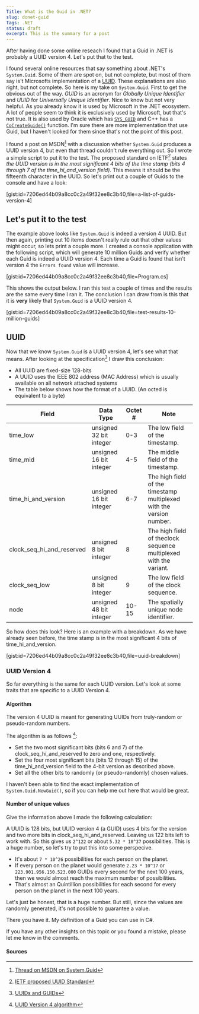```yaml
---
Title: What is the Guid in .NET?
slug: donet-guid
Tags: .NET
status: draft
excerpt: This is the summary for a post
---
```


After having done some online reseach I found that a Guid in .NET is probably a UUID version 4. Let's put that to the test.

I found several online resources that say something about .NET's `System.Guid`. Some of them are spot on, but not complete, but most of them say is't Microsofts implementation of a [UUID](https://web.archive.org/web/20060615195933/http://www.webdav.org/specs/draft-leach-uuids-guids-01.txt). These explanations are also right, but not complete. So here is my take on `System.Guid`. First to get the obvious out of the way. _GUID_ is an acronym for _Globally Unique Identifier_ and _UUID_ for _Universally Unique Identifier_. Nice to know but not very helpful. As you already know it is used by Microsoft in the .NET ecosystem. A lot of people seem to think it is exclusively used by Microsoft, but that's not true. It is also used by Oracle which has [`SYS_GUID`](https://docs.oracle.com/cd/B12037_01/server.101/b10759/functions153.htm) and C++ has a [`CoCreateGuide()`](https://docs.microsoft.com/en-us/windows/desktop/api/combaseapi/nf-combaseapi-cocreateguid) function. I'm sure there are more implementation that use Guid, but I haven't looked for them since that's not the point of this post.

I found a post on MSDN[^1] with a discussion whether `System.Guid` produces a UUID version 4, but even that thread couldn't rule everything out. So I wrote a simple script to put it to the test. The proposed standard on IETF[^2] states _the UUID version is in the most significant 4 bits of the time stamp (bits 4 through 7 of the time_hi_and_version field)_. This means it should be the fifteenth character in the UUID. So let's print out a couple of Guids to the console and have a look:

[gist:id=7206ed44b09a8cc0c2a49f32ee8c3b40,file=a-list-of-guids-version-4]

## Let's put it to the test

The example above looks like `System.Guid` is indeed a version 4 UUID. But then again, printing out 10 items doesn't really rule out that other values might occur, so lets print a couple more. I created a console application with the following script, which will generate 10 million Guids and verify whether each Guid is indeed a UUID version 4. Each time a Guid is found that isn't version 4 the `Errors found` value will increase.

[gist:id=7206ed44b09a8cc0c2a49f32ee8c3b40,file=Program.cs]

This shows the output below. I ran this test a couple of times and the results are the same every time I ran it. The conclusion I can draw from is this that it is __very__ likely that `System.Guid` is a UUID version 4. 

[gist:id=7206ed44b09a8cc0c2a49f32ee8c3b40,file=test-results-10-million-guids]

## UUID

Now that we know `System.Guid` is a UUID version 4, let's see what that means. After looking at the specification[^3] I draw this conclusion:

- All UUID are fixed-size 128-bits
- A UUID uses the IEEE 802 address (MAC Address) which is usually available on all network attached systems
- The table below shows how the format of a UUID. (An octed is equivalent to a byte)

| Field                     | Data Type               | Octet # | Note                                                                 |
| ------------------------- | ----------------------- | ------- | -------------------------------------------------------------------- |
| time_low                  | unsigned 32 bit integer | 0-3     | The low field of the timestamp.                                      |
| time_mid                  | unsigned 16 bit integer | 4-5     | The middle field of the timestamp.                                   |
| time_hi_and_version       | unsigned 16 bit integer | 6-7     | The high field of the timestamp multiplexed with the version number. |
| clock_seq_hi_and_reserved | unsigned 8 bit integer  | 8       | The high field of theclock sequence multiplexed with the variant.    |
| clock_seq_low             | unsigned 8 bit integer  | 9       | The low field of the clock sequence.                                 |
| node                      | unsigned 48 bit integer | 10-15   | The spatially unique node identifier.                                |

So how does this look? Here is an example with a breakdown. As we have already seen before, the time stamp is in the most significant 4 bits of time_hi_and_version.

[gist:id=7206ed44b09a8cc0c2a49f32ee8c3b40,file=uuid-breakdown]

### UUID Version 4

So far everything is the same for each UUID version. Let's look at some traits that are specific to a UUID Version 4.

#### Algorithm

The version 4 UUID is meant for generating UUIDs from truly-random or pseudo-random numbers.

The algorithm is as follows [^4]: 

- Set the two most significant bits (bits 6 and 7) of the clock_seq_hi_and_reserved to zero and one, respectively.
- Set the four most significant bits (bits 12 through 15) of the time_hi_and_version field to the 4-bit version as described above.
- Set all the other bits to randomly (or pseudo-randomly) chosen values.

I haven't been able to find the exact implementation of `System.Guid.NewGuid()`, so if you can help me out here that would be great.

#### Number of unique values

Give the information above I made the following calculation:

A UUID is 128 bits, but UUID version 4 (a GUID) uses 4 bits for the version and two more bits in clock_seq_hi_and_reserved. Leaving us 122 bits left to work with.
So this gives us `2^122` or about `5.32 * 10^37` possibilities. This is a huge number, so let's try to put this into some perspecive.

- It's about `7 * 10^26` possibilities for each person on the planet.
- If every person on the planet would generate `2.23 * 10^17` or `223.901.956.150.523.000` GUIDs every second for the next 100 years, then we would almost reach the maximum number of possibilities.
- That's almost an Quintillion possibilities for each second for every person on the planet in the next 100 years.

Let's just be honest, that is a huge number. But still, since the values are randomly generated, it's not possible to guarantee a value.

There you have it. My definition of a Guid you can use in C#.

If you have any other insights on this topic or you found a mistake, please let me know in the comments.

#### Sources

[^1]: [Thread on MSDN on System.Guid](https://social.msdn.microsoft.com/Forums/en-US/4956142a-0a5d-4f1e-b102-93a3eea1b5d5/does-guidnewguid-produce-uuid-version-4-according-to-rfc4122?forum=netfxbcl)
[^2]: [IETF proposed UUID Standard](https://tools.ietf.org/html/rfc4122#section-4.1.3)
[^3]: [UUIDs and GUIDs](https://web.archive.org/web/20060615195933/http://www.webdav.org/specs/draft-leach-uuids-guids-01.txt)
[^4]: [UUID Version 4 algorithm](https://tools.ietf.org/html/rfc4122#section-4.4)
